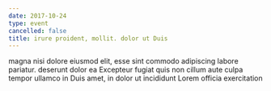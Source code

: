 ```yaml
---
date: 2017-10-24
type: event
cancelled: false
title: irure proident, mollit. dolor ut Duis
---
```

magna nisi dolore eiusmod elit, esse sint commodo adipiscing labore pariatur. deserunt dolor ea Excepteur fugiat quis non cillum aute culpa tempor ullamco in Duis amet, in dolor ut incididunt Lorem officia exercitation